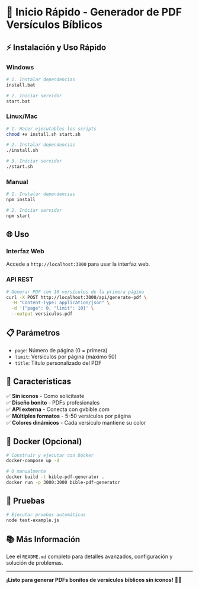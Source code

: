 # 🚀 Inicio Rápido - Generador de PDF Versículos Bíblicos

## ⚡ Instalación y Uso Rápido

### Windows

```bash
# 1. Instalar dependencias
install.bat

# 2. Iniciar servidor
start.bat
```

### Linux/Mac

```bash
# 1. Hacer ejecutables los scripts
chmod +x install.sh start.sh

# 2. Instalar dependencias
./install.sh

# 3. Iniciar servidor
./start.sh
```

### Manual

```bash
# 1. Instalar dependencias
npm install

# 2. Iniciar servidor
npm start
```

## 🌐 Uso

### Interfaz Web

Accede a `http://localhost:3000` para usar la interfaz web.

### API REST

```bash
# Generar PDF con 10 versículos de la primera página
curl -X POST http://localhost:3000/api/generate-pdf \
  -H "Content-Type: application/json" \
  -d '{"page": 0, "limit": 10}' \
  --output versiculos.pdf
```

## 📋 Parámetros

- `page`: Número de página (0 = primera)
- `limit`: Versículos por página (máximo 50)
- `title`: Título personalizado del PDF

## 🎯 Características

✅ **Sin iconos** - Como solicitaste  
✅ **Diseño bonito** - PDFs profesionales  
✅ **API externa** - Conecta con gvbible.com  
✅ **Múltiples formatos** - 5-50 versículos por página  
✅ **Colores dinámicos** - Cada versículo mantiene su color

## 🐳 Docker (Opcional)

```bash
# Construir y ejecutar con Docker
docker-compose up -d

# O manualmente
docker build -t bible-pdf-generator .
docker run -p 3000:3000 bible-pdf-generator
```

## 🧪 Pruebas

```bash
# Ejecutar pruebas automáticas
node test-example.js
```

## 📚 Más Información

Lee el `README.md` completo para detalles avanzados, configuración y solución de problemas.

---

**¡Listo para generar PDFs bonitos de versículos bíblicos sin iconos!** 📖✨
